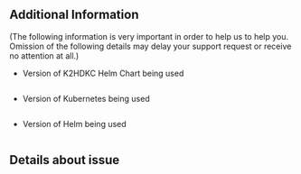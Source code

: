 ## Additional Information
(The following information is very important in order to help us to help you. Omission of the following details may delay your support request or receive no attention at all.)

- Version of K2HDKC Helm Chart being used
 ```
 ```

- Version of Kubernetes being used
 ```
 ```

- Version of Helm being used
 ```
 ```

## Details about issue

